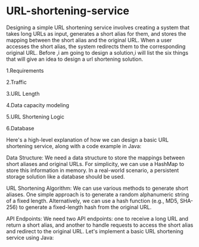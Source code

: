 # URL-shortening-service

Designing a simple URL shortening service involves creating a system that takes long URLs as input, generates a short alias for them, and stores the mapping between the short alias and the original URL. When a user accesses the short alias, the system redirects them to the corresponding original URL.
Before ,i am going to design a solution,i will list the six things that will give an idea to design a url shortening solution.

1.Requirements 

2.Traffic

3.URL Length

4.Data capacity modeling

5.URL Shortening Logic

6.Database

Here's a high-level explanation of how we can design a basic URL shortening service, along with a code example in Java:

Data Structure:
We need a data structure to store the mappings between short aliases and original URLs. For simplicity, we can use a HashMap to store this information in memory. In a real-world scenario, a persistent storage solution like a database should be used.

URL Shortening Algorithm:
We can use various methods to generate short aliases. One simple approach is to generate a random alphanumeric string of a fixed length. Alternatively, we can use a hash function (e.g., MD5, SHA-256) to generate a fixed-length hash from the original URL.

API Endpoints:
We need two API endpoints: one to receive a long URL and return a short alias, and another to handle requests to access the short alias and redirect to the original URL.
Let's implement a basic URL shortening service using Java:


